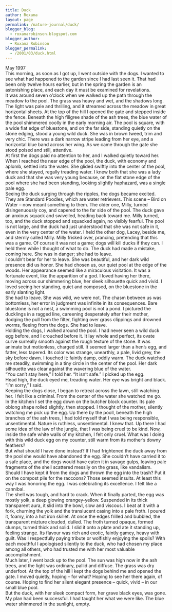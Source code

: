 ```yaml
---
title: Duck
author: Roxana
layout: page
permalink: /nature-journal/duck/
blogger_blog:
  - roxanarobinson.blogspot.com
blogger_author:
  - Roxana Robinson
blogger_permalink:
  - /2001/03/duck.html
---
```

May 1997  
This morning, as soon as I got up, I went outside with the dogs. I wanted to see what had happened to the garden since I had last seen it. That had been only twelve hours earlier, but in the spring the garden is an astonishing place, and each day it must be examined for revelations.  
It was around seven o&#8217;clock when we walked up the path through the meadow to the pool. The grass was heavy and wet, and the shadows long. The light was pale and thrilling, and it streamed across the meadow in great horizontal sheets. At the top of the hill I opened the gate and stepped inside the fence. Beneath the high filigree shade of the ash trees, the blue water of the pool shimmered coolly in the early morning air. The pool is square, with a wide flat edge of bluestone, and on the far side, standing quietly on the stone edging, stood a young wild duck. She was in brown tweed, trim and very chic. There was a dark narrow stripe leading from her eye, and a horizontal blue band across her wing. As we came through the gate she stood poised and still, attentive.  
At first the dogs paid no attention to her, and I walked quietly toward her. When I reached the near edge of the pool, the duck, with economy and aplomb, settled into the water. She glided swiftly into the center of the pool, where she stayed, regally treading water. I knew both that she was a lady duck and that she was very young because, on the flat stone edge of the pool where she had been standing, looking slightly haphazard, was a single pale egg.  
Seeing the duck surging through the ripples, the dogs became excited. They are Standard Poodles, which are water retrievers. This scene &#8211; Bird on Water &#8211; now meant something to them. The older one, Milly, turned disingenuously coy, and capered to the far side of the pool. The duck gave an anxious squack and swivelled, heading back toward me. Milly turned, too, and the duck stopped and squacked again, no visibly fearful. The pool is not large, and the duck had just understood that she was not safe in it, even in the very center of the water. I held the other dog, Lacey, beside me, and sternly called Milly. Milly frisked over, prancing, pretending that this was a game. Of course it was not a game; dogs will kill ducks if they can. I held them while I thought of what to do. The duck had made a mistake, coming here. She was in danger; she had to leave.  
I couldn&#8217;t bear for her to leave. She was beautiful, and her dark wild presence did us honor. She had chosen us, our quiet pool at the edge of the woods. Her appearance seemed like a miraculous visitation. It was a fortunate event, like the apparition of a god. I loved having her there, moving across our shimmering blue, her sleek silhouette quick and vivid. I loved seeing her standing, quiet and composed, on the bluestone in the early slanting light.  
She had to leave. She was wild, we were not. The chasm between us was bottomless, her error in judgment was infinite in its consequences. Bare bluestone is not a nest, a swimming pool is not a pond. I pictured the ducklings in a ragged line, careening desperately after their mother, dodging the pull from the filter, fighting over grass clippings and drowned worms, fleeing from the dogs. She had to leave.  
Holding the dogs, I walked around the pool. I had never seen a wild duck egg before, and I crouched before it. It lay whole and perfect, its ovate curve surreally smooth against the rough texture of the stone. It was animate but motionless, charged still. It seemed larger than a hen&#8217;s egg, and fatter, less tapered. Its color was strange, unearthly, a pale, livid grey, the sky before dawn. I touched it: faintly damp, oddly warm. The duck watched me steadily, swimming in a tiny circle in the center of the pool. Her dark silhouette was clear against the wavering blue of the water.  
&#8220;You can&#8217;t stay here,&#8221; I told her. &#8220;It isn&#8217;t safe.&#8221; I picked up the egg.  
Head high, the duck eyed me, treading water. Her eye was bright and black.  
&#8220;I&#8217;m sorry,&#8221; I said.  
Keeping the dogs close, I began to retreat across the lawn, still watching her. I felt like a criminal. From the center of the water she watched me go.  
In the kitchen I set the egg down on the butcher block counter. Its pale oblong shape rolled slightly, then stopped. I thought of the mother, silently watching me pick up the egg. Up there by the pooll, beneath the high branches of the ash trees, I had told myself that I was being responsible, unsentimental. Nature is ruthless, unsentimental. I knew that. Up there I had some idea of the law of the jungle, that I was being cruel to be kind. Now, inside the safe white walls of my kitchen, I felt only cruel. What was I doing with this wild duck egg on my counter, still warm from its mother&#8217;s downy feathers?  
But what should I have done instead? If I had frightened the duck away from the pool she would have abandoned the egg. She couldn&#8217;t have carried it to a safe place, and the dogs would have eaten it in savage gulps, leaving pale fragments of the shell scattered messily on the grass, like vandalism. Should I have kept it from the dogs and thrown the egg into the trash? Put it on the compost pile for the raccoons? Those seemed insults. At least this way I was honoring the egg. I was celebrating its excellence. I felt like a cannibal.  
The shell was tough, and hard to crack. When it finally parted, the egg was mostly yolk, a deep glowing orangey-yellow. Suspended in its thick transparent aura, it slid into the bowl, slow and viscous. I beat at it with a fork, churning the yolk and the translucent casing into a pale froth. I poured it, foamy, into a hot iron skillet. At once the edges frilled and bubbled, the transparent mizture clouded, dulled. The froth turned opaque, formed clumps, turned thick and solid. I slid it onto a plate and ate it standing up, feeling strange. Its flavour was rich and exotic, faintly gamey, heavy with guilt. Was I respectfully paying tribute or wolfishly enjoying the spoils? With each mouthful I apologised silently to the duck, who had chosen my place among all others, who had trusted me with her most valuable accomplishment.  
Much later, I went back up to the pool. The sun was high now in the ash trees, and the light was ordinary, pallid and diffuse. The grass was dry underfoot. At the top of the hill I kept the dogs behind me and opened the gate. I moved quietly, hoping &#8211; for what? Hoping to see her there again, of course. Hoping to find her silent elegant presence &#8211; quick, vivid &#8211; in our small blue pool.  
But the duck, with her sleek compact form, her grave black eyes, was gone. My plan had been successful. I had taught her what we were like. The blue water shimmered in the sunlight, empty.